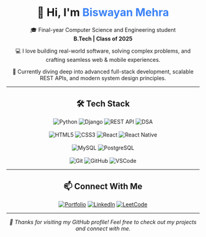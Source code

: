 <div align="center">
  <h1>👋 Hi, I'm <span style="color:#3B82F6">Biswayan Mehra</span></h1>

  <p>🎓 Final-year Computer Science and Engineering student <br> <strong>B.Tech | Class of 2025</strong></p>

  <p>💻 I love building real-world software, solving complex problems, and crafting seamless web & mobile experiences.</p>

  <p>🌱 Currently diving deep into advanced full-stack development, scalable REST APIs, and modern system design principles.</p>
</div>

---

<div align="center">
  <h2>🛠️ Tech Stack</h2>

  <p>
    <!-- Core Languages & Frameworks -->
    <img src="https://img.shields.io/badge/Python-3776AB?style=flat&logo=python&logoColor=white" alt="Python"/>
    <img src="https://img.shields.io/badge/Django-092E20?style=flat&logo=django&logoColor=white" alt="Django"/>
    <img src="https://img.shields.io/badge/REST%20API-005571?style=flat" alt="REST API"/>
    <img src="https://img.shields.io/badge/Data%20Structures%20%26%20Algorithms-000000?style=flat&logo=github" alt="DSA"/>
    <br><br>
    <!-- Frontend Tech -->
    <img src="https://img.shields.io/badge/HTML5-E34F26?style=flat&logo=html5&logoColor=white" alt="HTML5"/>
    <img src="https://img.shields.io/badge/CSS3-1572B6?style=flat&logo=css3&logoColor=white" alt="CSS3"/>
    <img src="https://img.shields.io/badge/React-20232A?style=flat&logo=react&logoColor=61DAFB" alt="React"/>
    <img src="https://img.shields.io/badge/React_Native-20232A?style=flat&logo=react&logoColor=61DAFB" alt="React Native"/>
    <br><br>
    <!-- Databases -->
    <img src="https://img.shields.io/badge/MySQL-4479A1?style=flat&logo=mysql&logoColor=white" alt="MySQL"/>
    <img src="https://img.shields.io/badge/PostgreSQL-336791?style=flat&logo=postgresql&logoColor=white" alt="PostgreSQL"/>
    <br><br>
    <!-- Developer Tools -->
    <img src="https://img.shields.io/badge/Git-F05032?style=flat&logo=git&logoColor=white" alt="Git"/>
    <img src="https://img.shields.io/badge/GitHub-181717?style=flat&logo=github&logoColor=white" alt="GitHub"/>
    <img src="https://img.shields.io/badge/VS%20Code-007ACC?style=flat&logo=visual-studio-code&logoColor=white" alt="VSCode"/>
  </p>
</div>

---

<div align="center">
  <h2>📫 Connect With Me</h2>

  <p>
    <a href="#"><img src="https://img.shields.io/badge/Portfolio-%23000000.svg?style=for-the-badge&logo=vercel&logoColor=white" alt="Portfolio"/></a>
    <a href="https://www.linkedin.com/in/biswayan-mehra/"><img src="https://img.shields.io/badge/LinkedIn-%230077B5.svg?style=for-the-badge&logo=linkedin&logoColor=white" alt="LinkedIn"/></a>
    <a href="https://leetcode.com/u/DRACODER"><img src="https://img.shields.io/badge/LeetCode-000000?style=for-the-badge&logo=LeetCode&logoColor=#d16c06" alt="LeetCode"/></a>
  </p>
</div>

---

<div align="center">
  <em>🚀 Thanks for visiting my GitHub profile! Feel free to check out my projects and connect with me.</em>
</div>

